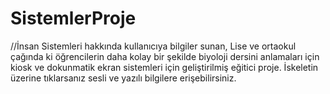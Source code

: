 # SistemlerProje
//İnsan Sistemleri hakkında kullanıcıya bilgiler sunan, Lise ve ortaokul çağında ki öğrencilerin daha kolay bir şekilde biyoloji dersini anlamaları için kiosk ve dokunmatik ekran sistemleri için geliştirilmiş eğitici proje. İskeletin üzerine tıklarsanız sesli ve yazılı bilgilere erişebilirsiniz.
